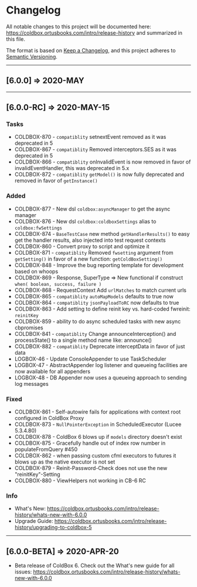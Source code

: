 # Changelog

All notable changes to this project will be documented here: https://coldbox.ortusbooks.com/intro/release-history and summarized in this file.

The format is based on [Keep a Changelog](https://keepachangelog.com/en/1.0.0/),
and this project adheres to [Semantic Versioning](https://semver.org/spec/v2.0.0.html).


----

## [6.0.0] => 2020-MAY


----

## [6.0.0-RC] => 2020-MAY-15

### Tasks

* COLDBOX-870 - `compatiblity` setnextEvent removed as it was deprecated in 5
* COLDBOX-867 - `compatiblity` Removed interceptors.SES as it was deprecated in 5
* COLDBOX-866 - `compatiblity` onInvalidEvent is now removed in favor of invalidEventHandler, this was deprecated in 5.x
* COLDBOX-872 - `compatiblity` `getModel()` is now fully deprecated and removed in favor of `getInstance()`

### Added

* COLDBOX-877 - New dsl `coldbox:asyncManager` to get the async manager
* COLDBOX-876 - New dsl  `coldbox:coldboxSettings` alias to `coldbox:fwSettings`
* COLDBOX-874 - `BaseTestCase` new method `getHandlerResults()` to easy get the handler results, also injected into test request contexts
* COLDBOX-860 - Convert proxy to script and optimize it
* COLDBOX-871 - `compatiblity` Removed `fwsetting` argument from `getSetting()` in favor of a new function: `getColdBoxSetting()`
* COLDBOX-848 - Improve the bug reporting template for development based on whoops
* COLDBOX-869 - Response, SuperType => New functional if construct `when( boolean, success, failure )`
* COLDBOX-868 - RequestContext Add `urlMatches` to match current urls
* COLDBOX-865 - `compatiblity` `autoMapModels` defaults to true now
* COLDBOX-864 - `compatiblity` `jsonPayloadToRC` now defaults to true
* COLDBOX-863 - Add setting to define reinit key vs. hard-coded fwreinit: `reinitKey`
* COLDBOX-859 - ability to do async scheduled tasks with new async cbpromises
* COLDBOX-841 - `compatiblity` Change announceInterception() and processState() to a single method name like: announce()
* COLDBOX-882 - `compatiblity` Deprecate interceptData in favor of just data
* LOGBOX-46 - Update ConsoleAppender to use TaskScheduler 
* LOGBOX-47 - AbstractAppender log listener and queueing facilities are now available for all appenders
* LOGBOX-48 - DB Appender now uses a queueing approach to sending log messages

### Fixed

* COLDBOX-861 - Self-autowire fails for applications with context root configured in ColdBox Proxy
* COLDBOX-873 - `NullPointerException` in ScheduledExecutor (Lucee 5.3.4.80)
* COLDBOX-878 - ColdBox 6 blows up if `models` directory doesn't exist
* COLDBOX-875 - Gracefully handle out of index row number in populateFromQuery #450 	
* COLDBOX-862 - when passing custom cfml executors to futures it blows up as the native executor is not set
* COLDBOX-879 - Reinit-Password-Check does not use the new "reinitKey"-Setting
* COLDBOX-880 - ViewHelpers not working in CB-6 RC

### Info

* What's New: https://coldbox.ortusbooks.com/intro/release-history/whats-new-with-6.0.0
* Upgrade Guide: https://coldbox.ortusbooks.com/intro/release-history/upgrading-to-coldbox-5

----

## [6.0.0-BETA] => 2020-APR-20

* Beta release of ColdBox 6. Check out the What's new guide for all issues: https://coldbox.ortusbooks.com/intro/release-history/whats-new-with-6.0.0